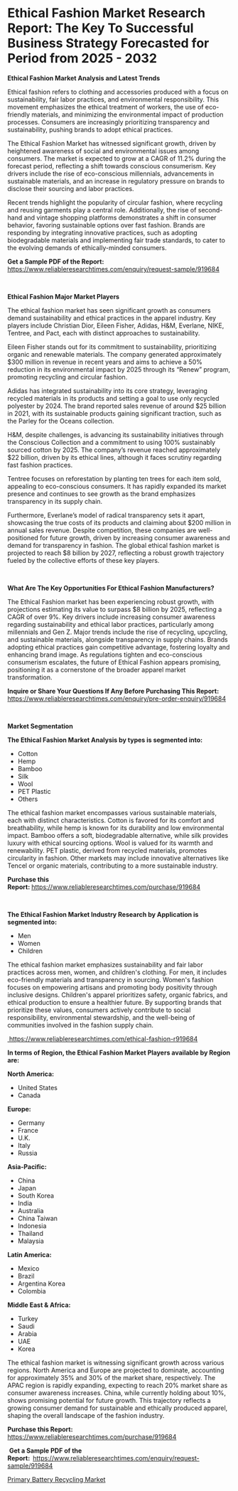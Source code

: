 <p><h1>Ethical Fashion Market Research Report: The Key To Successful Business Strategy Forecasted for Period from 2025 - 2032</h1></p><p><strong>Ethical Fashion Market Analysis and Latest Trends</strong></p>
<p><p>Ethical fashion refers to clothing and accessories produced with a focus on sustainability, fair labor practices, and environmental responsibility. This movement emphasizes the ethical treatment of workers, the use of eco-friendly materials, and minimizing the environmental impact of production processes. Consumers are increasingly prioritizing transparency and sustainability, pushing brands to adopt ethical practices.</p><p>The Ethical Fashion Market has witnessed significant growth, driven by heightened awareness of social and environmental issues among consumers. The market is expected to grow at a CAGR of 11.2% during the forecast period, reflecting a shift towards conscious consumerism. Key drivers include the rise of eco-conscious millennials, advancements in sustainable materials, and an increase in regulatory pressure on brands to disclose their sourcing and labor practices.</p><p>Recent trends highlight the popularity of circular fashion, where recycling and reusing garments play a central role. Additionally, the rise of second-hand and vintage shopping platforms demonstrates a shift in consumer behavior, favoring sustainable options over fast fashion. Brands are responding by integrating innovative practices, such as adopting biodegradable materials and implementing fair trade standards, to cater to the evolving demands of ethically-minded consumers.</p></p>
<p><strong>Get a Sample PDF of the Report:&nbsp;</strong> <a href="https://www.reliableresearchtimes.com/enquiry/request-sample/919684?utm_campaign=3293&utm_medium=2&utm_source=Github&utm_content=ia&utm_term=07032025&utm_id=ethical-fashion">https://www.reliableresearchtimes.com/enquiry/request-sample/919684</a></p>
<p>&nbsp;</p>
<p><strong>Ethical Fashion Major Market Players</strong></p>
<p><p>The ethical fashion market has seen significant growth as consumers demand sustainability and ethical practices in the apparel industry. Key players include Christian Dior, Eileen Fisher, Adidas, H&M, Everlane, NIKE, Tentree, and Pact, each with distinct approaches to sustainability.</p><p>Eileen Fisher stands out for its commitment to sustainability, prioritizing organic and renewable materials. The company generated approximately $300 million in revenue in recent years and aims to achieve a 50% reduction in its environmental impact by 2025 through its “Renew” program, promoting recycling and circular fashion.</p><p>Adidas has integrated sustainability into its core strategy, leveraging recycled materials in its products and setting a goal to use only recycled polyester by 2024. The brand reported sales revenue of around $25 billion in 2021, with its sustainable products gaining significant traction, such as the Parley for the Oceans collection.</p><p>H&M, despite challenges, is advancing its sustainability initiatives through the Conscious Collection and a commitment to using 100% sustainably sourced cotton by 2025. The company’s revenue reached approximately $22 billion, driven by its ethical lines, although it faces scrutiny regarding fast fashion practices.</p><p>Tentree focuses on reforestation by planting ten trees for each item sold, appealing to eco-conscious consumers. It has rapidly expanded its market presence and continues to see growth as the brand emphasizes transparency in its supply chain.</p><p>Furthermore, Everlane’s model of radical transparency sets it apart, showcasing the true costs of its products and claiming about $200 million in annual sales revenue. Despite competition, these companies are well-positioned for future growth, driven by increasing consumer awareness and demand for transparency in fashion. The global ethical fashion market is projected to reach $8 billion by 2027, reflecting a robust growth trajectory fueled by the collective efforts of these key players.</p></p>
<p>&nbsp;</p>
<p><strong>What Are The Key Opportunities For Ethical Fashion Manufacturers?</strong></p>
<p><p>The Ethical Fashion market has been experiencing robust growth, with projections estimating its value to surpass $8 billion by 2025, reflecting a CAGR of over 9%. Key drivers include increasing consumer awareness regarding sustainability and ethical labor practices, particularly among millennials and Gen Z. Major trends include the rise of recycling, upcycling, and sustainable materials, alongside transparency in supply chains. Brands adopting ethical practices gain competitive advantage, fostering loyalty and enhancing brand image. As regulations tighten and eco-conscious consumerism escalates, the future of Ethical Fashion appears promising, positioning it as a cornerstone of the broader apparel market transformation.</p></p>
<p><strong>Inquire or Share Your Questions If Any Before Purchasing This Report:</strong> <a href="https://www.reliableresearchtimes.com/enquiry/pre-order-enquiry/919684?utm_campaign=3293&utm_medium=2&utm_source=Github&utm_content=ia&utm_term=07032025&utm_id=ethical-fashion">https://www.reliableresearchtimes.com/enquiry/pre-order-enquiry/919684</a></p>
<p>&nbsp;</p>
<p><strong>Market Segmentation</strong></p>
<p><strong>The Ethical Fashion Market Analysis by types is segmented into:</strong></p>
<p><ul><li>Cotton</li><li>Hemp</li><li>Bamboo</li><li>Silk</li><li>Wool</li><li>PET Plastic</li><li>Others</li></ul></p>
<p><p>The ethical fashion market encompasses various sustainable materials, each with distinct characteristics. Cotton is favored for its comfort and breathability, while hemp is known for its durability and low environmental impact. Bamboo offers a soft, biodegradable alternative, while silk provides luxury with ethical sourcing options. Wool is valued for its warmth and renewability. PET plastic, derived from recycled materials, promotes circularity in fashion. Other markets may include innovative alternatives like Tencel or organic materials, contributing to a more sustainable industry.</p></p>
<p><strong>Purchase this Report:&nbsp;</strong><a href="https://www.reliableresearchtimes.com/purchase/919684?utm_campaign=3293&utm_medium=2&utm_source=Github&utm_content=ia&utm_term=07032025&utm_id=ethical-fashion">https://www.reliableresearchtimes.com/purchase/919684</a></p>
<p>&nbsp;</p>
<p><strong>The Ethical Fashion Market Industry Research by Application is segmented into:</strong></p>
<p><ul><li>Men</li><li>Women</li><li>Children</li></ul></p>
<p><p>The ethical fashion market emphasizes sustainability and fair labor practices across men, women, and children's clothing. For men, it includes eco-friendly materials and transparency in sourcing. Women's fashion focuses on empowering artisans and promoting body positivity through inclusive designs. Children's apparel prioritizes safety, organic fabrics, and ethical production to ensure a healthier future. By supporting brands that prioritize these values, consumers actively contribute to social responsibility, environmental stewardship, and the well-being of communities involved in the fashion supply chain.</p></p>
<p><a href="https://www.reliableresearchtimes.com/ethical-fashion-r919684?utm_campaign=3293&utm_medium=2&utm_source=Github&utm_content=ia&utm_term=07032025&utm_id=ethical-fashion">&nbsp;https://www.reliableresearchtimes.com/ethical-fashion-r919684</a></p>
<p><strong>In terms of Region, the Ethical Fashion Market Players available by Region are:</strong></p>
<p>
    <p> <strong> North America: </strong>
        <ul>
            <li>United States</li>
            <li>Canada</li>
        </ul>
        </p> 
    <p> <strong> Europe: </strong>
        <ul>
            <li>Germany</li>
            <li>France</li>
            <li>U.K.</li>
            <li>Italy</li>
            <li>Russia</li>
        </ul>
        </p> 
    <p> <strong> Asia-Pacific: </strong>
        <ul>
            <li>China</li>
            <li>Japan</li>
            <li>South Korea</li>
            <li>India</li>
            <li>Australia</li>
            <li>China Taiwan</li>
            <li>Indonesia</li>
            <li>Thailand</li>
            <li>Malaysia</li>
        </ul>
        </p> 
    <p> <strong> Latin America: </strong>
        <ul>
            <li>Mexico</li>
            <li>Brazil</li>
            <li>Argentina Korea</li>
            <li>Colombia</li>
        </ul>
        </p> 
    <p> <strong> Middle East & Africa: </strong>
        <ul>
            <li>Turkey</li>
            <li>Saudi</li>
            <li>Arabia</li>
            <li>UAE</li>
            <li>Korea</li>
        </ul>
    </p>
    </p>
<p><p>The ethical fashion market is witnessing significant growth across various regions. North America and Europe are projected to dominate, accounting for approximately 35% and 30% of the market share, respectively. The APAC region is rapidly expanding, expecting to reach 20% market share as consumer awareness increases. China, while currently holding about 10%, shows promising potential for future growth. This trajectory reflects a growing consumer demand for sustainable and ethically produced apparel, shaping the overall landscape of the fashion industry.</p></p>
<p><strong>Purchase this Report: </strong><a href="https://www.reliableresearchtimes.com/purchase/919684?utm_campaign=3293&utm_medium=2&utm_source=Github&utm_content=ia&utm_term=07032025&utm_id=ethical-fashion">https://www.reliableresearchtimes.com/purchase/919684</a></p>
<p>&nbsp;<strong>Get a Sample PDF of the Report:&nbsp;&nbsp;</strong><a href="https://www.reliableresearchtimes.com/enquiry/request-sample/919684?utm_campaign=3293&utm_medium=2&utm_source=Github&utm_content=ia&utm_term=07032025&utm_id=ethical-fashion">https://www.reliableresearchtimes.com/enquiry/request-sample/919684</a></p>
<p><strong></strong></p>
<p><p><a href="https://github.com/daemluari/Market-Research-Report-List-1/blob/main/primary-battery-recycling-market.md?utm_campaign=3293&utm_medium=2&utm_source=Github&utm_content=ia&utm_term=07032025&utm_id=ethical-fashion">Primary Battery Recycling Market</a></p></p>